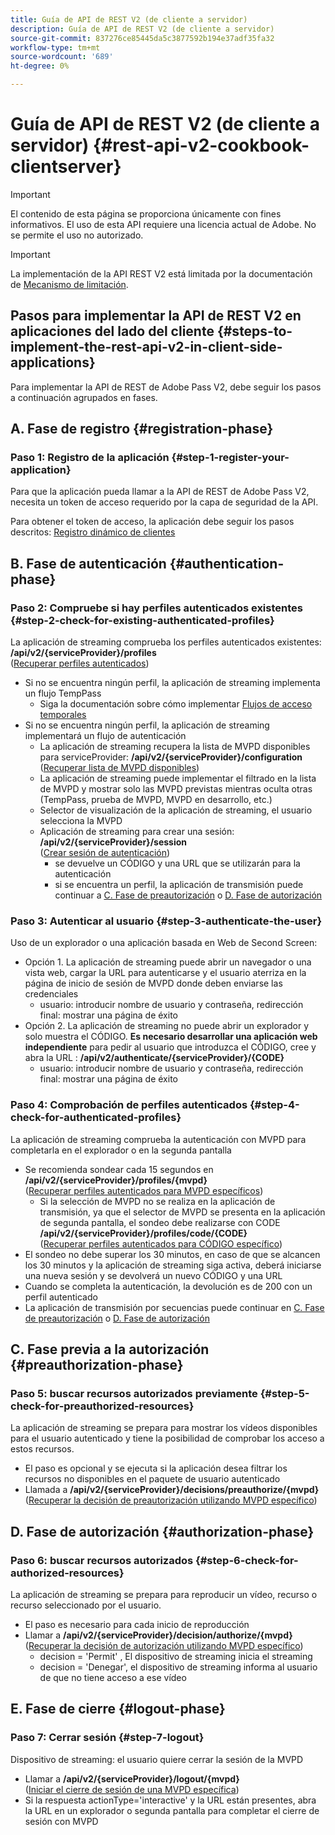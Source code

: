 ```yaml
---
title: Guía de API de REST V2 (de cliente a servidor)
description: Guía de API de REST V2 (de cliente a servidor)
source-git-commit: 837276ce85445da5c3877592b194e37adf35fa32
workflow-type: tm+mt
source-wordcount: '689'
ht-degree: 0%

---
```



# Guía de API de REST V2 (de cliente a servidor) {#rest-api-v2-cookbook-clientserver}

>[!IMPORTANT]
>
> El contenido de esta página se proporciona únicamente con fines informativos. El uso de esta API requiere una licencia actual de Adobe. No se permite el uso no autorizado.

>[!IMPORTANT]
>
> La implementación de la API REST V2 está limitada por la documentación de [Mecanismo de limitación](/help/authentication/throttling-mechanism.md).

## Pasos para implementar la API de REST V2 en aplicaciones del lado del cliente {#steps-to-implement-the-rest-api-v2-in-client-side-applications}

Para implementar la API de REST de Adobe Pass V2, debe seguir los pasos a continuación agrupados en fases.

## A. Fase de registro {#registration-phase}

### Paso 1: Registro de la aplicación {#step-1-register-your-application}

Para que la aplicación pueda llamar a la API de REST de Adobe Pass V2, necesita un token de acceso requerido por la capa de seguridad de la API.

Para obtener el token de acceso, la aplicación debe seguir los pasos descritos: [Registro dinámico de clientes](./dynamic-client-registration.md)

## B. Fase de autenticación {#authentication-phase}

### Paso 2: Compruebe si hay perfiles autenticados existentes {#step-2-check-for-existing-authenticated-profiles}

La aplicación de streaming comprueba los perfiles autenticados existentes: <b>/api/v2/{serviceProvider}/profiles</b><br>
([Recuperar perfiles autenticados](./apis/profiles-apis/rest-api-v2-retrieve-authenticated-profiles.md))

* Si no se encuentra ningún perfil, la aplicación de streaming implementa un flujo TempPass
   * Siga la documentación sobre cómo implementar [Flujos de acceso temporales](../flows/temporary-access-flows/rest-api-v2-access-temporary-flows.md)
* Si no se encuentra ningún perfil, la aplicación de streaming implementará un flujo de autenticación
   * La aplicación de streaming recupera la lista de MVPD disponibles para serviceProvider: <b>/api/v2/{serviceProvider}/configuration</b><br>
([Recuperar lista de MVPD disponibles](./apis/configuration-apis/rest-api-v2-configuration-apis-retrieve-configuration-for-specific-service-provider.md))
   * La aplicación de streaming puede implementar el filtrado en la lista de MVPD y mostrar solo las MVPD previstas mientras oculta otras (TempPass, prueba de MVPD, MVPD en desarrollo, etc.)
   * Selector de visualización de la aplicación de streaming, el usuario selecciona la MVPD
   * Aplicación de streaming para crear una sesión: <b>/api/v2/{serviceProvider}/session</b><br>
([Crear sesión de autenticación](./apis/sessions-apis/rest-api-v2-sessions-apis-create-authentication-session.md))<br>
      * se devuelve un CÓDIGO y una URL que se utilizarán para la autenticación
      * si se encuentra un perfil, la aplicación de transmisión puede continuar a <a href="#preauthorization-phase">C. Fase de preautorización</a> o <a href="#authorization-phase">D. Fase de autorización</a>

### Paso 3: Autenticar al usuario {#step-3-authenticate-the-user}

Uso de un explorador o una aplicación basada en Web de Second Screen:

* Opción 1. La aplicación de streaming puede abrir un navegador o una vista web, cargar la URL para autenticarse y el usuario aterriza en la página de inicio de sesión de MVPD donde deben enviarse las credenciales
   * usuario: introducir nombre de usuario y contraseña, redirección final: mostrar una página de éxito
* Opción 2. La aplicación de streaming no puede abrir un explorador y solo muestra el CÓDIGO. <b>Es necesario desarrollar una aplicación web independiente</b> para pedir al usuario que introduzca el CÓDIGO, cree y abra la URL : <b>/api/v2/authenticate/{serviceProvider}/{CODE}</b>
   * usuario: introducir nombre de usuario y contraseña, redirección final: mostrar una página de éxito

### Paso 4: Comprobación de perfiles autenticados {#step-4-check-for-authenticated-profiles}

La aplicación de streaming comprueba la autenticación con MVPD para completarla en el explorador o en la segunda pantalla

* Se recomienda sondear cada 15 segundos en <b>/api/v2/{serviceProvider}/profiles/{mvpd}</b><br>
([Recuperar perfiles autenticados para MVPD específicos](.apis/profiles-apis/rest-api-v2-profiles-apis-retrieve-profile-for-specific-mvpd.md))
   * Si la selección de MVPD no se realiza en la aplicación de transmisión, ya que el selector de MVPD se presenta en la aplicación de segunda pantalla, el sondeo debe realizarse con CODE <b>/api/v2/{serviceProvider}/profiles/code/{CODE}</b><br>
([Recuperar perfiles autenticados para CÓDIGO específico](./apis/profiles-apis/rest-api-v2-profiles-apis-retrieve-profile-for-specific-code.md))
* El sondeo no debe superar los 30 minutos, en caso de que se alcancen los 30 minutos y la aplicación de streaming siga activa, deberá iniciarse una nueva sesión y se devolverá un nuevo CÓDIGO y una URL
* Cuando se completa la autenticación, la devolución es de 200 con un perfil autenticado
* La aplicación de transmisión por secuencias puede continuar en <a href="#preauthorization-phase">C. Fase de preautorización</a> o <a href="#authorization-phase">D. Fase de autorización</a>

## C. Fase previa a la autorización {#preauthorization-phase}

### Paso 5: buscar recursos autorizados previamente {#step-5-check-for-preauthorized-resources}

La aplicación de streaming se prepara para mostrar los vídeos disponibles para el usuario autenticado y tiene la posibilidad de comprobar los
acceso a estos recursos.

* El paso es opcional y se ejecuta si la aplicación desea filtrar los recursos no disponibles en el paquete de usuario autenticado
* Llamada a <b>/api/v2/{serviceProvider}/decisions/preauthorize/{mvpd}</b><br>
([Recuperar la decisión de preautorización utilizando MVPD específico](.apis/decisions-apis/rest-api-v2-decisions-apis-retrieve-preauthorization-decisions-using-specific-mvpd.md))

## D. Fase de autorización {#authorization-phase}

### Paso 6: buscar recursos autorizados {#step-6-check-for-authorized-resources}

La aplicación de streaming se prepara para reproducir un vídeo, recurso o recurso seleccionado por el usuario.

* El paso es necesario para cada inicio de reproducción
* Llamar a <b>/api/v2/{serviceProvider}/decision/authorize/{mvpd}</b><br>
([Recuperar la decisión de autorización utilizando MVPD específico](.apis/decisions-apis/rest-api-v2-decisions-apis-retrieve-authorization-decisions-using-specific-mvpd.md))
   * decision = &#39;Permit&#39; , El dispositivo de streaming inicia el streaming
   * decision = &#39;Denegar&#39;, el dispositivo de streaming informa al usuario de que no tiene acceso a ese vídeo

## E. Fase de cierre {#logout-phase}

### Paso 7: Cerrar sesión {#step-7-logout}

Dispositivo de streaming: el usuario quiere cerrar la sesión de la MVPD

* Llamar a <b>/api/v2/{serviceProvider}/logout/{mvpd}</b><br>
([Iniciar el cierre de sesión de una MVPD específica](.apis/logout-apis/rest-api-v2-logout-apis-initiate-logout-for-specific-mvpd.md))
* Si la respuesta actionType=&#39;interactive&#39; y la URL están presentes, abra la URL en un explorador o segunda pantalla para completar el cierre de sesión con MVPD
